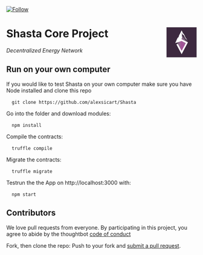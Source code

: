 [![Follow](https://img.shields.io/twitter/follow/Filenation_io.svg?style=social&label=Follow)](https://twitter.com/ethshasta)

# Shasta Core Project <img align="right" src="/static/logo.png" height="80px" />

_Decentralized Energy Network_

## Run on your own computer

If you would like to test Shasta on your own computer make sure you have Node installed and clone this repo

      git clone https://github.com/alexsicart/Shasta

Go into the folder and download modules:

      npm install

Compile the contracts:

      truffle compile

Migrate the contracts:

      truffle migrate

Testrun the the App on http://localhost:3000 with:

      npm start


## Contributors

We love pull requests from everyone. By participating in this project, you agree to abide by the thoughtbot
[code of conduct](https://thoughtbot.com/open-source-code-of-conduct)

Fork, then clone the repo:
Push to your fork and  [submit a pull request](https://github.com/alexsicart/Shasta/pull/new/master).
